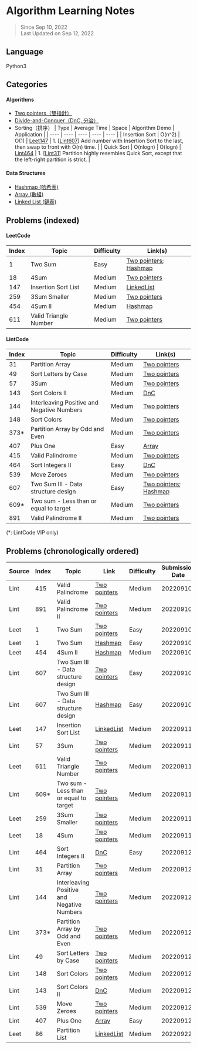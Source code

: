 # Algorithm Learning Notes
> Since Sep 10, 2022\
> Last Updated on Sep 12, 2022

## Language
Python3

## Categories
#### Algorithms
- [Two pointers（雙指針）](https://github.com/chkao831/Algo_learning_notes/tree/main/Two-pointers)
- [Divide-and-Conquer（DnC, 分治）](https://github.com/chkao831/Algo_learning_notes/tree/main/DnC)
- Sorting（排序）
  | Type | Average Time | Space | Algorithm Demo | Application | 
  |  ----  | ----  | ----  | ----  | ----  | 
  | Insertion Sort | O(n^2) | O(1) | [Leet147](https://github.com/chkao831/Algo_learning_notes/blob/main/LinkedList/LeetCode_147_Insertion-Sort-List.md) | 1. [[Lint607](https://github.com/chkao831/Algo_learning_notes/blob/main/Two-pointers/LintCode_607_Two-Sum-III-Data-structure-design.md)] Add number with Insertion Sort to the last, then swap to front with O(n) time. |
  | Quick Sort | O(nlogn) | O(logn) | [Lint464](https://github.com/chkao831/Algo_learning_notes/blob/main/DnC/LintCode_464_Sort-Integers-II_QuickSort.md) | 1. [[Lint31](https://github.com/chkao831/Algo_learning_notes/blob/main/Two-pointers/LintCode_31_Partition-Array.md)] Partition highly resembles Quick Sort, except that the left-right partition is strict. |
  
 #### Data Structures
- [Hashmap (哈希表)](https://github.com/chkao831/Algo_learning_notes/tree/main/Hashmap)
- [Array (數組)](https://github.com/chkao831/Algo_learning_notes/tree/main/Array)
- [Linked List (鏈表)](https://github.com/chkao831/Algo_learning_notes/tree/main/LinkedList)

## Problems (indexed)
#### LeetCode
| Index | Topic | Difficulty | Link(s) |
|  ----  | ----  | ----  | ----  |
| 1 | Two Sum | Easy | [Two pointers](https://github.com/chkao831/Algo_learning_notes/blob/main/Two-pointers/LeetCode_1_Two-Sum.md); [Hashmap](https://github.com/chkao831/Algo_learning_notes/blob/main/Hashmap/LeetCode_1_Two-sum.md)|
| 18 | 4Sum | Medium | [Two pointers](https://github.com/chkao831/Algo_learning_notes/blob/main/Two-pointers/LeetCode_18_4Sum.md)|
| 147 | Insertion Sort List | Medium | [LinkedList](https://github.com/chkao831/Algo_learning_notes/blob/main/LinkedList/LeetCode_147_Insertion-Sort-List.md) |
| 259 | 3Sum Smaller | Medium | [Two pointers](https://github.com/chkao831/Algo_learning_notes/blob/main/Two-pointers/LeetCode_259_3Sum-Smaller.md)|
| 454 | 4Sum II | Medium | [Hashmap](https://github.com/chkao831/Algo_learning_notes/blob/main/Hashmap/LeetCode_454_4Sum-II.md)|
| 611 | Valid Triangle Number | Medium | [Two pointers](https://github.com/chkao831/Algo_learning_notes/blob/main/Two-pointers/LeetCode_611_Valid-Triangle-Number.md)|

#### LintCode
| Index | Topic | Difficulty | Link(s) |
|  ----  | ----  | ----  | ----  |
| 31 | Partition Array | Medium | [Two pointers](https://github.com/chkao831/Algo_learning_notes/blob/main/Two-pointers/LintCode_31_Partition-Array.md) |
| 49 | Sort Letters by Case | Medium | [Two pointers](https://github.com/chkao831/Algo_learning_notes/tree/main/Two-pointers) |
| 57 | 3Sum | Medium | [Two pointers](https://github.com/chkao831/Algo_learning_notes/blob/main/Two-pointers/LintCode_57_3Sum.md) |
| 143 | Sort Colors II | Medium | [DnC](https://github.com/chkao831/Algo_learning_notes/blob/main/DnC/LintCode_143_Sort-Colors-II.md) | 
| 144 | Interleaving Positive and Negative Numbers | Medium | [Two pointers](https://github.com/chkao831/Algo_learning_notes/blob/main/Two-pointers/LintCode_144_Interleaving-Positive-and-Negative-Numbers.md) |
| 148 | Sort Colors | Medium | [Two pointers](https://github.com/chkao831/Algo_learning_notes/blob/main/Two-pointers/LintCode_148_Sort-Colors.md) | 
| 373* | Partition Array by Odd and Even | Medium | [Two pointers](https://github.com/chkao831/Algo_learning_notes/blob/main/Two-pointers/LintCode_373_Partition-Array-by-Odd-and-Even.md) |
| 407 | Plus One | Easy | [Array](https://github.com/chkao831/Algo_learning_notes/blob/main/Array/LintCode_407_Plus-One.md) |
| 415 | Valid Palindrome | Medium | [Two pointers](https://github.com/chkao831/Algo_learning_notes/blob/main/Two-pointers/LintCode_415_Valid-Palindrome.md) |
| 464 | Sort Integers II | Easy | [DnC](https://github.com/chkao831/Algo_learning_notes/blob/main/DnC/LintCode_464_Sort-Integers-II_QuickSort.md) 
| 539 | Move Zeroes | Medium | [Two pointers](https://github.com/chkao831/Algo_learning_notes/blob/main/Two-pointers/LintCode_539_move-zeroes.md) | 
| 607 | Two Sum III - Data structure design | Easy | [Two pointers](https://github.com/chkao831/Algo_learning_notes/blob/main/Two-pointers/LintCode_607_Two-Sum-III-Data-structure-design.md); [Hashmap](https://github.com/chkao831/Algo_learning_notes/blob/main/Hashmap/LintCode_607_Two-Sum-III-Data-structure-design.md) |
| 609* | Two sum - Less than or equal to target | Medium | [Two pointers](https://github.com/chkao831/Algo_learning_notes/blob/main/Two-pointers/LintCode_609_Two-Sum-Less-than-or-equal-to-target.md) |
| 891 | Valid Palindrome II | Medium | [Two pointers](https://github.com/chkao831/Algo_learning_notes/blob/main/Two-pointers/LintCode_891_Valid-Palindrome-II.md) |

(*: LintCode VIP only)

## Problems (chronologically ordered)
| Source |  Index  | Topic  |  Link | Difficulty | Submission Date |
|  ----  |  ----  | ----  | ----  | ----  | ----  | 
| Lint | 415 | Valid Palindrome | [Two pointers](https://github.com/chkao831/Algo_learning_notes/blob/main/Two-pointers/LintCode_415_Valid-Palindrome.md) | Medium | 20220910 |
| Lint | 891 | Valid Palindrome II | [Two pointers](https://github.com/chkao831/Algo_learning_notes/blob/main/Two-pointers/LintCode_891_Valid-Palindrome-II.md) | Medium | 20220910 |
| Leet | 1 | Two Sum | [Two pointers](https://github.com/chkao831/Algo_learning_notes/blob/main/Two-pointers/LeetCode_1_Two-Sum.md) | Easy | 20220910 |
| Leet | 1 | Two Sum | [Hashmap](https://github.com/chkao831/Algo_learning_notes/blob/main/Hashmap/LeetCode_1_Two-sum.md) | Easy | 20220910 |
| Leet | 454 | 4Sum II | [Hashmap](https://github.com/chkao831/Algo_learning_notes/blob/main/Hashmap/LeetCode_454_4Sum-II.md) | Medium | 20220910 |
| Lint | 607 | Two Sum III - Data structure design | [Two pointers](https://github.com/chkao831/Algo_learning_notes/blob/main/Two-pointers/LintCode_607_Two-Sum-III-Data-structure-design.md) | Easy | 20220910 |
| Lint | 607 | Two Sum III - Data structure design | [Hashmap](https://github.com/chkao831/Algo_learning_notes/blob/main/Hashmap/LintCode_607_Two-Sum-III-Data-structure-design.md) | Easy | 20220910 |
| Leet | 147 | Insertion Sort List | [LinkedList](https://github.com/chkao831/Algo_learning_notes/blob/main/LinkedList/LeetCode_147_Insertion-Sort-List.md) | Medium | 20220911 |
| Lint | 57 | 3Sum | [Two pointers](https://github.com/chkao831/Algo_learning_notes/blob/main/Two-pointers/LintCode_57_3Sum.md) | Medium | 20220911 |
| Leet | 611 | Valid Triangle Number | [Two pointers](https://github.com/chkao831/Algo_learning_notes/blob/main/Two-pointers/LeetCode_611_Valid-Triangle-Number.md) | Medium | 20220911 |
| Lint | 609* | Two sum - Less than or equal to target | [Two pointers](https://github.com/chkao831/Algo_learning_notes/blob/main/Two-pointers/LintCode_609_Two-Sum-Less-than-or-equal-to-target.md) | Medium | 20220911 |
| Leet | 259 | 3Sum Smaller | [Two pointers](https://github.com/chkao831/Algo_learning_notes/blob/main/Two-pointers/LeetCode_259_3Sum-Smaller.md) | Medium | 20220911 |
| Leet | 18 | 4Sum | [Two pointers](https://github.com/chkao831/Algo_learning_notes/blob/main/Two-pointers/LeetCode_18_4Sum.md) | Medium | 20220911 |
| Lint | 464 | Sort Integers II | [DnC](https://github.com/chkao831/Algo_learning_notes/blob/main/DnC/LintCode_464_Sort-Integers-II_QuickSort.md) | Easy | 20220912 |
| Lint | 31 | Partition Array | [Two pointers](https://github.com/chkao831/Algo_learning_notes/blob/main/Two-pointers/LintCode_31_Partition-Array.md) | Medium | 20220912 | 
| Lint | 144 | Interleaving Positive and Negative Numbers | [Two pointers](https://github.com/chkao831/Algo_learning_notes/blob/main/Two-pointers/LintCode_144_Interleaving-Positive-and-Negative-Numbers.md) | Medium | 20220912 |
| Lint | 373* | Partition Array by Odd and Even | [Two pointers](https://github.com/chkao831/Algo_learning_notes/blob/main/Two-pointers/LintCode_373_Partition-Array-by-Odd-and-Even.md) | Medium | 20220912 |
| Lint | 49 | Sort Letters by Case | [Two pointers](https://github.com/chkao831/Algo_learning_notes/tree/main/Two-pointers) | Medium | 20220912 |
| Lint | 148 | Sort Colors | [Two pointers](https://github.com/chkao831/Algo_learning_notes/blob/main/Two-pointers/LintCode_148_Sort-Colors.md) | Medium | 20220912 |
| Lint | 143 | Sort Colors II | [DnC](https://github.com/chkao831/Algo_learning_notes/blob/main/DnC/LintCode_143_Sort-Colors-II.md) | Medium | 20220912 |
| Lint | 539 | Move Zeroes | [Two pointers](https://github.com/chkao831/Algo_learning_notes/blob/main/Two-pointers/LintCode_539_move-zeroes.md) | Medium | 20220912 |
| Lint | 407 | Plus One | [Array](https://github.com/chkao831/Algo_learning_notes/blob/main/Array/LintCode_407_Plus-One.md) | Easy | 20220912 |
| Leet | 86 | Partition List | [LinkedList](https://github.com/chkao831/Algo_learning_notes/blob/main/LinkedList/LeetCode_86-Partition-List.md) | Medium | 20220922 |
